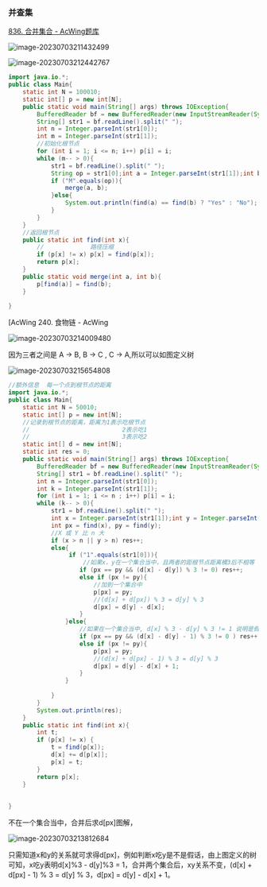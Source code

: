 ### 并查集

[836. 合并集合 - AcWing题库](https://www.acwing.com/problem/content/838/)

![image-20230703211432499](C:\Users\23694\AppData\Roaming\Typora\typora-user-images\image-20230703211432499.png)

![image-20230703212442767](C:\Users\23694\AppData\Roaming\Typora\typora-user-images\image-20230703212442767.png)

```java
import java.io.*;
public class Main{
    static int N = 100010;
    static int[] p = new int[N];
    public static void main(String[] args) throws IOException{
        BufferedReader bf = new BufferedReader(new InputStreamReader(System.in));
        String[] str1 = bf.readLine().split(" ");
        int n = Integer.parseInt(str1[0]);
        int m = Integer.parseInt(str1[1]);
        //初始化根节点
        for (int i = 1; i <= n; i++) p[i] = i;
        while (m-- > 0){
            str1 = bf.readLine().split(" ");
            String op = str1[0];int a = Integer.parseInt(str1[1]);int b = Integer.parseInt(str1[2]);
            if ("M".equals(op)){
                merge(a, b);
            }else{
                System.out.println(find(a) == find(b) ? "Yes" : "No");
            }
        }
    }
    //返回根节点  
    public static int find(int x){
        //             路径压缩
        if (p[x] != x) p[x] = find(p[x]);
        return p[x];
    }
    public static void merge(int a, int b){
        p[find(a)] = find(b);
    }
    
}
```





[AcWing 240. 食物链 - AcWing

[](https://www.acwing.com/activity/content/code/content/45325/)

![image-20230703214009480](C:\Users\23694\AppData\Roaming\Typora\typora-user-images\image-20230703214009480.png)

因为三者之间是 A  -> B, B -> C , C -> A,所以可以如图定义树

![image-20230703215654808](C:\Users\23694\AppData\Roaming\Typora\typora-user-images\image-20230703215654808.png)



```java
//额外信息  每一个点到根节点的距离
import java.io.*;
public class Main{
    static int N = 50010;
    static int[] p = new int[N];
    //记录到根节点的距离，距离为1表示吃根节点
    //                          2表示吃1
    //                          3表示吃2
    static int[] d = new int[N];
    static int res = 0;
    public static void main(String[] args) throws IOException{
        BufferedReader bf = new BufferedReader(new InputStreamReader(System.in));
        String[] str1 = bf.readLine().split(" ");
        int n = Integer.parseInt(str1[0]);
        int k = Integer.parseInt(str1[1]);
        for (int i = 1; i <= n ; i++) p[i] = i;
        while (k-- > 0){
            str1 = bf.readLine().split(" ");
            int x = Integer.parseInt(str1[1]);int y = Integer.parseInt(str1[2]);
            int px = find(x), py = find(y);
            //X 或 Y 比 n 大
            if (x > n || y > n) res++;
            else{
                 if ("1".equals(str1[0])){
                     //如果x，y在一个集合当中，且两者的距根节点距离模3后不相等
                    if (px == py && (d[x] - d[y]) % 3 != 0) res++;
                    else if (px != py){
                        //加到一个集合中
                        p[px] = py;
                        //(d[x] + d[px]) % 3 = d[y] % 3
                        d[px] = d[y] - d[x];
                    }
                }else{
                    //如果在一个集合当中, d[x] % 3 - d[y] % 3 != 1 说明是假话
                    if (px == py && (d[x] - d[y] - 1) % 3 != 0 ) res++;
                    else if (px != py){
                        p[px] = py;
                        //(d[x] + d[px] - 1) % 3 = d[y] % 3
                        d[px] = d[y] - d[x] + 1; 
                    }
                }
                
            }
        }
        System.out.println(res);
    }
    public static int find(int x){
        int t;
        if (p[x] != x) {
            t = find(p[x]);
            d[x] += d[p[x]];
            p[x] = t;
        }
        return p[x];
    }
    
    
}
```

不在一个集合当中，合并后求d[px]图解，

![image-20230703213812684](C:\Users\23694\AppData\Roaming\Typora\typora-user-images\image-20230703213812684.png)

只需知道x和y的关系就可求得d[px]，例如判断x吃y是不是假话，由上图定义的树可知，x吃y表明d[x]%3 - d[y]%3 = 1，合并两个集合后，xy关系不变，(d[x] + d[px] - 1) % 3 = d[y] % 3，d[px] = d[y] - d[x] + 1。

